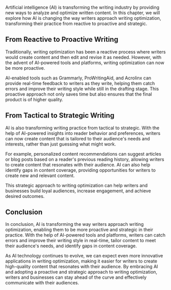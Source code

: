 
Artificial intelligence (AI) is transforming the writing industry by providing new ways to analyze and optimize written content. In this chapter, we will explore how AI is changing the way writers approach writing optimization, transforming their practice from reactive to proactive and strategic.

From Reactive to Proactive Writing
----------------------------------

Traditionally, writing optimization has been a reactive process where writers would create content and then edit and revise it as needed. However, with the advent of AI-powered tools and platforms, writing optimization can now be more proactive.

AI-enabled tools such as Grammarly, ProWritingAid, and Acrolinx can provide real-time feedback to writers as they write, helping them catch errors and improve their writing style while still in the drafting stage. This proactive approach not only saves time but also ensures that the final product is of higher quality.

From Tactical to Strategic Writing
----------------------------------

AI is also transforming writing practice from tactical to strategic. With the help of AI-powered insights into reader behavior and preferences, writers can now create content that is tailored to their audience's needs and interests, rather than just guessing what might work.

For example, personalized content recommendations can suggest articles or blog posts based on a reader's previous reading history, allowing writers to create content that resonates with their audience. AI can also help identify gaps in content coverage, providing opportunities for writers to create new and relevant content.

This strategic approach to writing optimization can help writers and businesses build loyal audiences, increase engagement, and achieve desired outcomes.

Conclusion
----------

In conclusion, AI is transforming the way writers approach writing optimization, enabling them to be more proactive and strategic in their practice. With the help of AI-powered tools and platforms, writers can catch errors and improve their writing style in real-time, tailor content to meet their audience's needs, and identify gaps in content coverage.

As AI technology continues to evolve, we can expect even more innovative applications in writing optimization, making it easier for writers to create high-quality content that resonates with their audience. By embracing AI and adopting a proactive and strategic approach to writing optimization, writers and businesses can stay ahead of the curve and effectively communicate with their audiences.
